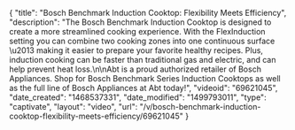 {
    "title": "Bosch Benchmark Induction Cooktop: Flexibility Meets Efficiency",
    "description": "The Bosch Benchmark Induction Cooktop is designed to create a more streamlined cooking experience. With the FlexInduction setting you can combine two cooking zones into one continuous surface \u2013 making it easier to prepare your favorite healthy recipes. Plus, induction cooking can be faster than traditional gas and electric, and can help prevent heat loss.\n\nAbt is a proud authorized retailer of Bosch Appliances. Shop for Bosch Benchmark Series Induction Cooktops as well as the full line of Bosch Appliances at Abt today!",
    "videoid": "69621045",
    "date_created": "1468537331",
    "date_modified": "1499793011",
    "type": "captivate",
    "layout": "video",
    "url": "\/v\/bosch-benchmark-induction-cooktop-flexibility-meets-efficiency\/69621045"
}